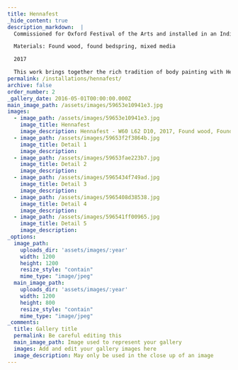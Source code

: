 ```yaml
---
title: Hennafest
_hide_content: true
description_markdown:  |
  Commissioned for Oxford Festival of the Arts and installed in an Indian tent

  Materials: Found wood, found bedspring, mixed media

  2017

  This work brings together the rich tradition of body painting with Henna which is associated with festivals and special occasions in India. For example, the day before a wedding ceremony the bride to be may be in the company of her friends and family having her hands adorned with beautiful patterns painted in henna. The collaged aspects from newspaper reference a yearning and a love for exoticism, an escape from reality sometimes found in newspapers in the UK.
permalink: /installations/hennafest/
archive: false
order_number: 2
_gallery_date: 2016-05-01T00:00:00.000Z
main_image_path: /assets/images/59653e10941e3.jpg
images:            
  - image_path: /assets/images/59653e10941e3.jpg
    image_title: Hennafest
    image_description: Hennafest - W60 L62 D10, 2017, Found wood, Found Bedspring, Mixed Media            
  - image_path: /assets/images/59653f2f3864b.jpg
    image_title: Detail 1
    image_description:           
  - image_path: /assets/images/59653fae223b7.jpg
    image_title: Detail 2
    image_description:           
  - image_path: /assets/images/5965434f749ad.jpg
    image_title: Detail 3
    image_description:            
  - image_path: /assets/images/5965408d38538.jpg
    image_title: Detail 4
    image_description:           
  - image_path: /assets/images/596541ff00965.jpg
    image_title: Detail 5
    image_description:
_options:
  image_path:
    uploads_dir: 'assets/images/:year'
    width: 1200
    height: 1200
    resize_style: "contain"
    mime_type: "image/jpeg"
  main_image_path:
    uploads_dir: 'assets/images/:year'
    width: 1200
    height: 800
    resize_style: "contain"
    mime_type: "image/jpeg"
_comments:
  title: Gallery title
  permalink: Be careful editing this
  main_image_path: Image used to represent your gallery
  images: Add and edit your gallery images here
  image_description: May only be used in the close up of an image
---
```


